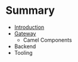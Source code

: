 # Summary

* [Introduction](README.md)
* [Gateway](gateway/gateway.md)
   * Camel Components
* Backend
* Tooling

